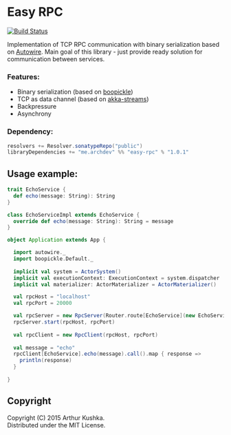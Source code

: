 Easy RPC
=========================

[![Build Status](https://travis-ci.org/ArchDev/easy-rpc.svg?branch=master)](https://travis-ci.org/ArchDev/easy-rpc)

Implementation of TCP RPC communication with binary serialization based on [Autowire](https://github.com/lihaoyi/autowire).
Main goal of this library - just provide ready solution for communication between services.

### Features:
* Binary serialization (based on [boopickle](https://github.com/ochrons/boopickle))
* TCP as data channel (based on [akka-streams](https://github.com/akka/akka))
* Backpressure
* Asynchrony

### Dependency:
```scala
resolvers += Resolver.sonatypeRepo("public")
libraryDependencies += "me.archdev" %% "easy-rpc" % "1.0.1"
```

## Usage example:
```scala
trait EchoService {
  def echo(message: String): String
}

class EchoServiceImpl extends EchoService {
  override def echo(message: String): String = message
}

object Application extends App {

  import autowire._
  import boopickle.Default._
  
  implicit val system = ActorSystem()
  implicit val executionContext: ExecutionContext = system.dispatcher
  implicit val materializer: ActorMaterializer = ActorMaterializer()

  val rpcHost = "localhost"
  val rpcPort = 20000

  val rpcServer = new RpcServer(Router.route[EchoService](new EchoServiceImpl), backpressure = 42)
  rpcServer.start(rpcHost, rpcPort)
  
  val rpcClient = new RpcClient(rpcHost, rpcPort)
  
  val message = "echo"
  rpcClient[EchoService].echo(message).call().map { response =>
    println(response)
  }
  
}
```

## Copyright
Copyright (C) 2015 Arthur Kushka.  
Distributed under the MIT License.

